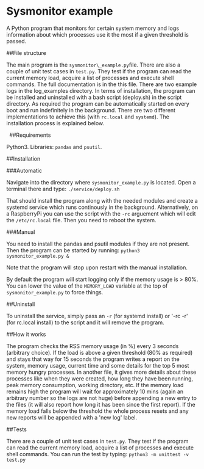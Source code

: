 # Sysmonitor example

A Python program that monitors for certain system memory and logs information about which processes use it the most if a given threshold is passed.



##File structure

The main program is the `sysmonitor\_example.py`file. There are also a couple of unit test cases in `test.py`. They test if the program can read the current memory load, acquire a list of processes and execute shell commands. The full documentation is in the this file. There are two example logs in the log\_examples directory. In terms of installation, the program can be installed and uninstalled with a bash script (deploy.sh) in the script directory. As required the program can be automatically started on every boot and run indefinitely in the background. There are two different implementations to achieve this (with `rc.local` and `systemd`). The installation process is explained below.

 
##Requirements

Python3. Libraries: `pandas` and `psutil`.

##Installation

###Automatic

Navigate into the directory where `sysmonitor_example.py` is located. Open a terminal there and type:
`./service/deploy.sh`

That should install the program along with the needed modules and create a systemd service which runs continously in the background.
Alternatively, on a RaspberryPi you can use the script with the `-rc` arguement which will edit the `/etc/rc.local` file. Then you need to reboot the system.

###Manual

You need to install the pandas and psutil modules if they are not present. Then the program can be started by running:
`python3 sysmonitor_example.py &` 

Note that the program will stop upon restart with the manual installation.

By default the program will start logging only if the memory usage is \> 80\%. You can lower the value of the `MEMORY_LOAD` variable at the top of `sysmonitor_example.py` to force things.

##Uninstall

To uninstall the service, simply pass an `-r` (for systemd install) or '-rc -r' (for rc.local install) to the script and it will remove the program. 


##How it works

The program checks the RSS memory usage (in %) every 3 seconds (arbitrary choice). If the load is above a given threshold (80% as required) and stays that way for 15 seconds the program writes a report on the system, memory usage, current time and some details for the top 5 most memory hungry processes. In another file, it gives more details about these processes like when they were created, how long they have been running, peak memory consumption, working directory, etc. If the memory load remains high the program will wait for approximately 10 mins (again an arbitrary number so the logs are not huge) before appending a new entry to the files (it will also report how long it has been since the first report). If the memory load falls below the threshold the whole process resets and any new reports will be appended with a 'new log' label.

##Tests

There are a couple of unit test cases in `test.py`. 
They test if the program can read the current memory load, acquire a list of processes and execute shell commands.
You can run the test by typing:
`python3 -m unittest -v test.py`

